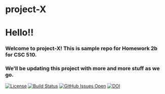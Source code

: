 # project-X
# Hello!!

### Welcome to project-X! This is sample repo for Homework 2b for CSC 510.
### We'll be updating this project with more and more stuff as we go.

[![License](https://img.shields.io/badge/License-Apache%202.0-blue.svg)](https://opensource.org/licenses/Apache-2.0)
[![Build Status](https://app.travis-ci.com/sak007/project-X.svg?branch=main)](https://app.travis-ci.com/github/sak007/project-X)
[![GitHub Issues Open](https://img.shields.io/github/issues/sak007/project-X)](https://github.com/sak007/project-X/issues)
[![DOI](https://zenodo.org/badge/401810145.svg)](https://zenodo.org/badge/latestdoi/401810145)


